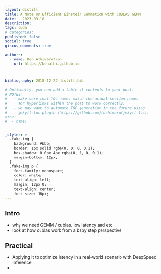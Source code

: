 ```yaml
---
layout: distill
title: A Note on Efficient Einstein Summation with CUBLAS GEMM
date:   2023-03-18
description: 
tags: cuda
# categories: 
published: false
social: true
giscus_comments: true

authors:
  - name: Ben Athiwaratkun 
    url: https://benathi.github.io



bibliography: 2018-12-22-distill.bib

# Optionally, you can add a table of contents to your post.
# NOTES:
#   - make sure that TOC names match the actual section names
#     for hyperlinks within the post to work correctly.
#   - we may want to automate TOC generation in the future using
#     jekyll-toc plugin (https://github.com/toshimaru/jekyll-toc).
#toc:
#  - name: 


_styles: >
  .fake-img {
    background: #bbb;
    border: 1px solid rgba(0, 0, 0, 0.1);
    box-shadow: 0 0px 4px rgba(0, 0, 0, 0.1);
    margin-bottom: 12px;
  }
  .fake-img p {
    font-family: monospace;
    color: white;
    text-align: left;
    margin: 12px 0;
    text-align: center;
    font-size: 16px;
---
```


## Intro

- why we need GEMM / cublas. low latency and etc
- look at how cublas work from a baby step perspective




## Practical
- Applying it to optimize latency in a real-world scenario with DeepSpeed Inference
- 
